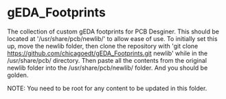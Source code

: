 gEDA_Footprints
===============

The collection of custom gEDA footprints for PCB Desginer.
This should be located at '/usr/share/pcb/newlib/' to allow ease of use.
To initially set this up, move the newlib folder, then clone the repository with 'git clone https://github.com/chicagoedt/gEDA_Footprints.git newlib' while in the /usr/share/pcb/ directory. Then paste all the contents from the original newlib folder into the /usr/share/pcb/newlib/ folder. And you should be golden.

NOTE: You need to be root for any content to be updated in this folder.
